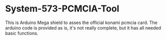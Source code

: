 # System-573-PCMCIA-Tool

This is Arduino Mega shield to asses the official konami pcmcia card. The arduino code is provided as is, it's not really complete, but it has all needed basic functions. 
